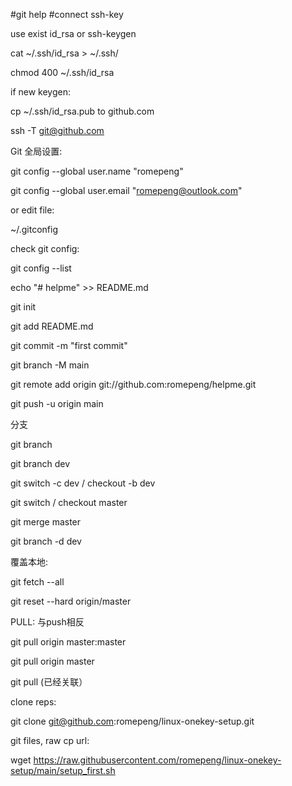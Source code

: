 #git help
#connect
ssh-key

use exist id_rsa or ssh-keygen

cat  ~/.ssh/id_rsa >  ~/.ssh/

chmod 400 ~/.ssh/id_rsa

if new keygen:

cp ~/.ssh/id_rsa.pub to github.com

ssh -T git@github.com

Git 全局设置:

git config --global user.name "romepeng"

git config --global user.email "romepeng@outlook.com"

or edit file:

~/.gitconfig

check git config:

git config --list

echo "# helpme" >> README.md

git init

git add README.md

git commit -m "first commit"

git branch -M main

git remote add origin git://github.com:romepeng/helpme.git

git push -u origin main

分支

git branch 

git branch dev

git switch -c dev / checkout -b dev

git switch / checkout master

git merge master

git branch -d dev

覆盖本地:

git fetch --all

git reset --hard origin/master

PULL: 与push相反

git pull origin master:master

git pull origin master 

git pull (已经关联）

clone reps:

git clone git@github.com:romepeng/linux-onekey-setup.git

git files, raw cp url:

wget https://raw.githubusercontent.com/romepeng/linux-onekey-setup/main/setup_first.sh



